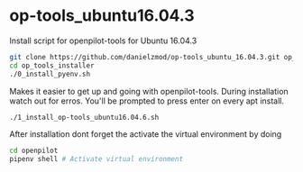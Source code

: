 # op-tools_ubuntu16.04.3
Install script for openpilot-tools for Ubuntu 16.04.3
```bash
git clone https://github.com/danielzmod/op-tools_ubuntu_16.04.3.git op_tools_installer
cd op_tools_installer
./0_install_pyenv.sh
```
Makes it easier to get up and going with openpilot-tools.
During installation watch out for erros. You'll be prompted to press enter on every apt install.
```bash
./1_install_op-tools_ubuntu16.04.6.sh
```

After installation dont forget the activate the virtual environment by doing 
```bash
cd openpilot
pipenv shell # Activate virtual environment
```

